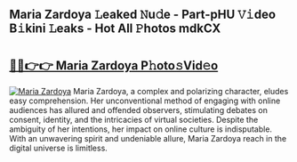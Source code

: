 ## Maria Zardoya 𝙻eaked 𝙽u𝚍e - Part-pHU 𝚅𝚒deo B𝚒kini 𝙻eaks - Hot All 𝙿hotos mdkCX

# <h2><a href="http://ld1g5v.urlbe.top/?page=Maria+Zardoya">🔗🔗👉👉 Maria Zardoya P𝚑oto𝚜Vid𝚎o</a></h2>

[![Maria Zardoya](https://i.imgur.com/eBuTRDB.gif)](http://ld1g5v.urlbe.top/?page=Maria+Zardoya)
Maria Zardoya, a complex and polarizing character, eludes easy comprehension. Her unconventional method of engaging with online audiences has allured and offended observers, stimulating debates on consent, identity, and the intricacies of virtual societies. Despite the ambiguity of her intentions, her impact on online culture is indisputable. With an unwavering spirit and undeniable allure, Maria Zardoya reach in the digital universe is limitless.

